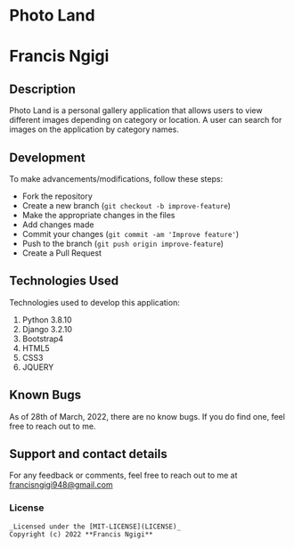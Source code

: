 # Photo Land
# Francis Ngigi

## Description
Photo Land is a personal gallery application that allows users to view different images depending on category or location.
A user can search for images on the application by category names.

## Development
To make advancements/modifications, follow these steps:

- Fork the repository
- Create a new branch (`git checkout -b improve-feature`)
- Make the appropriate changes in the files
- Add changes made
- Commit your changes (`git commit -am 'Improve feature'`)
- Push to the branch (`git push origin improve-feature`)
- Create a Pull Request 

## Technologies Used
Technologies used to develop this application:
1. Python 3.8.10
2. Django 3.2.10
3. Bootstrap4
4. HTML5
5. CSS3
6. JQUERY   

## Known Bugs

As of 28th of March, 2022, there are no know bugs. If you do find one, feel free to reach out to me.


## Support and contact details
For any feedback or comments, feel free to reach out to me at francisngigi948@gmail.com

 ### License

    _Licensed under the [MIT-LICENSE](LICENSE)_
    Copyright (c) 2022 **Francis Ngigi**



